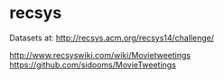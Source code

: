 recsys
======

Datasets at: http://recsys.acm.org/recsys14/challenge/

http://www.recsyswiki.com/wiki/Movietweetings
<br>
https://github.com/sidooms/MovieTweetings
